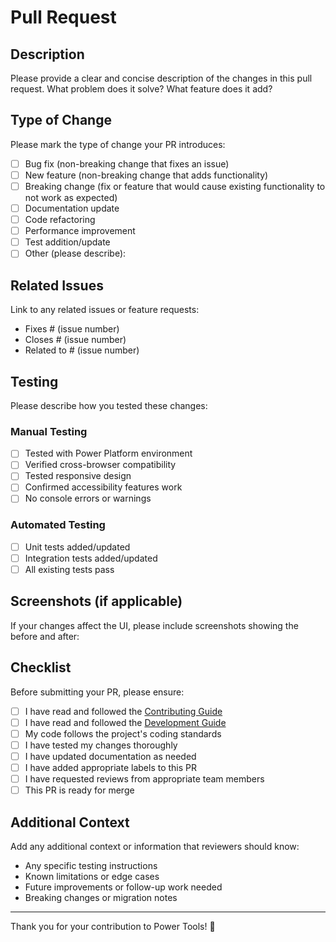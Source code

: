 # Pull Request

## Description

Please provide a clear and concise description of the changes in this pull request. What problem does it solve? What feature does it add?

## Type of Change

Please mark the type of change your PR introduces:

- [ ] Bug fix (non-breaking change that fixes an issue)
- [ ] New feature (non-breaking change that adds functionality)
- [ ] Breaking change (fix or feature that would cause existing functionality to not work as expected)
- [ ] Documentation update
- [ ] Code refactoring
- [ ] Performance improvement
- [ ] Test addition/update
- [ ] Other (please describe):

## Related Issues

Link to any related issues or feature requests:

- Fixes # (issue number)
- Closes # (issue number)
- Related to # (issue number)

## Testing

Please describe how you tested these changes:

### Manual Testing
- [ ] Tested with Power Platform environment
- [ ] Verified cross-browser compatibility
- [ ] Tested responsive design
- [ ] Confirmed accessibility features work
- [ ] No console errors or warnings

### Automated Testing
- [ ] Unit tests added/updated
- [ ] Integration tests added/updated
- [ ] All existing tests pass

## Screenshots (if applicable)

If your changes affect the UI, please include screenshots showing the before and after:

## Checklist

Before submitting your PR, please ensure:

- [ ] I have read and followed the [Contributing Guide](CONTRIBUTING.md)
- [ ] I have read and followed the [Development Guide](DEVELOPMENT.md)
- [ ] My code follows the project's coding standards
- [ ] I have tested my changes thoroughly
- [ ] I have updated documentation as needed
- [ ] I have added appropriate labels to this PR
- [ ] I have requested reviews from appropriate team members
- [ ] This PR is ready for merge

## Additional Context

Add any additional context or information that reviewers should know:

- Any specific testing instructions
- Known limitations or edge cases
- Future improvements or follow-up work needed
- Breaking changes or migration notes

---

Thank you for your contribution to Power Tools! 🚀
